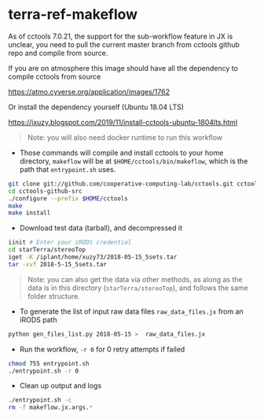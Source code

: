 # terra-ref-makeflow

As of cctools 7.0.21, the support for the sub-workflow feature in JX is unclear, you need to pull the current master branch from cctools github repo and compile from source.

If you are on atmosphere this image should have all the dependency to compile cctools from source

https://atmo.cyverse.org/application/images/1762

Or install the dependency yourself (Ubuntu 18.04 LTS)

https://jxuzy.blogspot.com/2019/11/install-cctools-ubuntu-1804lts.html

> Note: you will also need docker runtime to run this workflow

* Those commands will compile and install cctools to your home directory, `makeflow` will be at `$HOME/cctools/bin/makeflow`, which is the path that `entrypoint.sh` uses.
```bash
git clone git://github.com/cooperative-computing-lab/cctools.git cctools-github-src
cd cctools-github-src
./configure --prefix $HOME/cctools
make
make install
```
* Download test data (tarball), and decompressed it
```bash
iinit # Enter your iRODS credential
cd starTerra/stereoTop
iget -K /iplant/home/xuzy73/2018-05-15_5sets.tar
tar -xvf 2018-5-15_5sets.tar
```

> Note: you can also get the data via other methods, as along as the data is in this directory (`starTerra/stereoTop`), and follows the same folder structure.

* To generate the list of input raw data files `raw_data_files.jx` from an iRODS path
```bash
python gen_files_list.py 2018-05-15 >  raw_data_files.jx
```

* Run the workflow, `-r 0` for 0 retry attempts if failed
```bash
chmod 755 entrypoint.sh
./entrypoint.sh -r 0
```

* Clean up output and logs
```bash
./entrypoint.sh -c
rm -f makeflow.jx.args.*
```

